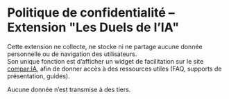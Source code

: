 # Politique de confidentialité – Extension "Les Duels de l’IA"

Cette extension ne collecte, ne stocke ni ne partage aucune donnée personnelle ou de navigation des utilisateurs.  
Son unique fonction est d’afficher un widget de facilitation sur le site [compar:IA](https://www.comparia.beta.gouv.fr/), afin de donner accès à des ressources utiles (FAQ, supports de présentation, guides).  

Aucune donnée n’est transmise à des tiers.  
